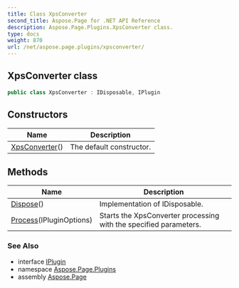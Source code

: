 ```yaml
---
title: Class XpsConverter
second_title: Aspose.Page for .NET API Reference
description: Aspose.Page.Plugins.XpsConverter class. 
type: docs
weight: 870
url: /net/aspose.page.plugins/xpsconverter/
---
```

## XpsConverter class

```csharp
public class XpsConverter : IDisposable, IPlugin
```

## Constructors

| Name | Description |
| --- | --- |
| [XpsConverter](xpsconverter/)() | The default constructor. |

## Methods

| Name | Description |
| --- | --- |
| [Dispose](../../aspose.page.plugins/xpsconverter/dispose/)() | Implementation of IDisposable. |
| [Process](../../aspose.page.plugins/xpsconverter/process/)(IPluginOptions) | Starts the XpsConverter processing with the specified parameters. |

### See Also

* interface [IPlugin](../iplugin/)
* namespace [Aspose.Page.Plugins](../../aspose.page.plugins/)
* assembly [Aspose.Page](../../)


